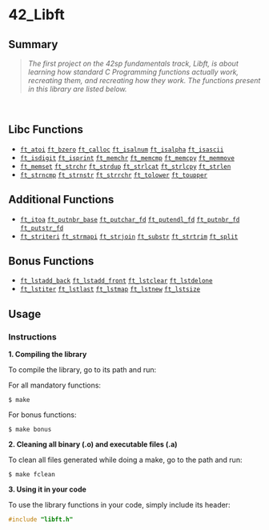 # 42_Libft

## Summary
> <i>The first project on the 42sp fundamentals track, Libft, is about</i>
> <i>learning how standard C Programming functions actually work, recreating them,</i>
> <i> and recreating how they work. The functions present in this library are listed below.</i>

<br>

## Libc Functions

* [`ft_atoi`](ft_atoi.c) [`ft_bzero`](ft_bzero.c) [`ft_calloc`](ft_calloc.c) [`ft_isalnum`](ft_isalnum.c) [`ft_isalpha`](ft_isalpha.c) [`ft_isascii`](ft_isascii.c)
* [`ft_isdigit`](ft_isdigit.c) [`ft_isprint`](ft_isprint.c) [`ft_memchr`](ft_memchr.c) [`ft_memcmp`](ft_memcmp.c) [`ft_memcpy`](ft_memcpy.c) [`ft_memmove`](ft_memmove.c)
* [`ft_memset`](ft_memset.c) [`ft_strchr`](ft_strchr.c) [`ft_strdup`](ft_strdup.c) [`ft_strlcat`](ft_strlcat.c) [`ft_strlcpy`](ft_strlcpy.c) [`ft_strlen`](ft_strlen.c)
* [`ft_strncmp`](ft_strncmp.c) [`ft_strnstr`](ft_strnstr.c) [`ft_strrchr`](ft_strrchr.c) [`ft_tolower`](ft_tolower.c) [`ft_toupper`](ft_toupper.c) 

## Additional Functions

* [`ft_itoa`](ft_itoa.c) [`ft_putnbr_base`](ft_putnbr_base.c) [`ft_putchar_fd`](ft_putchar_fd.c) [`ft_putendl_fd`](ft_putendl_fd.c) [`ft_putnbr_fd`](ft_putnbr_fd.c) [`ft_putstr_fd`](ft_putstr_fd.c) 
* [`ft_striteri`](ft_striteri.c) [`ft_strmapi`](ft_strmapi.c) [`ft_strjoin`](ft_strjoin.c) [`ft_substr`](ft_substr.c) [`ft_strtrim`](ft_strtrim.c) [`ft_split`](ft_split.c)

## Bonus Functions

* [`ft_lstadd_back`](ft_lstadd_back_bonus.c) [`ft_lstadd_front`](ft_lstadd_front_bonus.c) [`ft_lstclear`](ft_lstclear_bonus.c) [`ft_lstdelone`](ft_lstdelone_bonus.c)
* [`ft_lstiter`](ft_lstiter_bonus.c) [`ft_lstlast`](ft_lstlast_bonus.c) [`ft_lstmap`](ft_lstmap_bonus.c) [`ft_lstnew`](ft_lstnew_bonus.c) [`ft_lstsize`](ft_lstsize_bonus.c) 

##  Usage

### Instructions

**1. Compiling the library**

To compile the library, go to its path and run:

For all mandatory functions:

```shell
$ make
```

For bonus functions:

```shell
$ make bonus
```

**2. Cleaning all binary (.o) and executable files (.a)**

To clean all files generated while doing a make, go to the path and run:

```shell
$ make fclean
```

**3. Using it in your code**

To use the library functions in your code, simply include its header:

```C
#include "libft.h"
